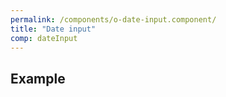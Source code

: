 ```yaml
---
permalink: /components/o-date-input.component/
title: "Date input"
comp: dateInput
---
```


## Example

```html

``` 

